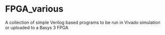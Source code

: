 # FPGA_various
A collection of simple Verilog based programs to be run in Vivado simulation or uploaded to a Basys 3 FPGA
